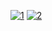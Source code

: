 [![1](https://github.com/user-attachments/assets/a36b0ac0-f25a-43e8-ab29-fabe9a3c6ced)](https://ghost.benny.fun/)
[![2](https://github.com/user-attachments/assets/e229335c-0fe5-40c0-8e38-6a7870be86ef)](https://github.com/bennyscripts/ghost/releases/latest)
